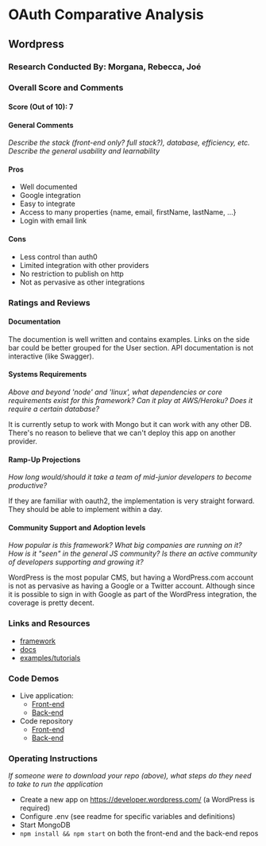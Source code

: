 # OAuth Comparative Analysis

## Wordpress

### Research Conducted By: Morgana, Rebecca, Joé

### Overall Score and Comments

#### Score (Out of 10): 7

#### General Comments

_Describe the stack (front-end only? full stack?), database, efficiency, etc. Describe the general usability and learnability_

#### Pros

- Well documented
- Google integration
- Easy to integrate
- Access to many properties {name, email, firstName, lastName, …}
- Login with email link

#### Cons

- Less control than auth0
- Limited integration with other providers
- No restriction to publish on http
- Not as pervasive as other integrations

### Ratings and Reviews

#### Documentation

The documention is well written and contains examples. Links on the side bar could be better grouped for the User section. API documentation is not interactive (like Swagger).

#### Systems Requirements

_Above and beyond 'node' and 'linux', what dependencies or core requirements exist for this framework? Can it play at AWS/Heroku? Does it require a certain database?_

It is currently setup to work with Mongo but it can work with any other DB. There's no reason to believe that we can't deploy this app on another provider.

#### Ramp-Up Projections

_How long would/should it take a team of mid-junior developers to become productive?_

If they are familiar with oauth2, the implementation is very straight forward. They should be able to implement within a day.

#### Community Support and Adoption levels

_How popular is this framework? What big companies are running on it? How is it "seen" in the general JS community? Is there an active community of developers supporting and growing it?_

WordPress is the most popular CMS, but having a WordPress.com account is not as pervasive as having a Google or a Twitter account. Although since it is possible to sign in with Google as part of the WordPress integration, the coverage is pretty decent.

### Links and Resources

- [framework](https://www.wordpress.com)
- [docs](https://developer.wordpress.com/docs/oauth2/)
- [examples/tutorials](https://developer.wordpress.com/docs/oauth2/)

### Code Demos

- Live application:
  - [Front-end](https://github.com/401-advanced-javascript-bmj/lab-12-www-server/tree/switch-to-wordpress)
  - [Back-end](https://github.com/401-advanced-javascript-bmj/lab-12-auth-server/tree/switch-to-wordpress)
- Code repository
  - [Front-end](https://lab-12-front-end.herokuapp.com/)
  - [Back-end](https://lab-12-backend.herokuapp.com/)

### Operating Instructions

_If someone were to download your repo (above), what steps do they need to take to run the application_

- Create a new app on https://developer.wordpress.com/ (a WordPress is required)
- Configure .env (see readme for specific variables and definitions)
- Start MongoDB
- `npm install && npm start` on both the front-end and the back-end repos
